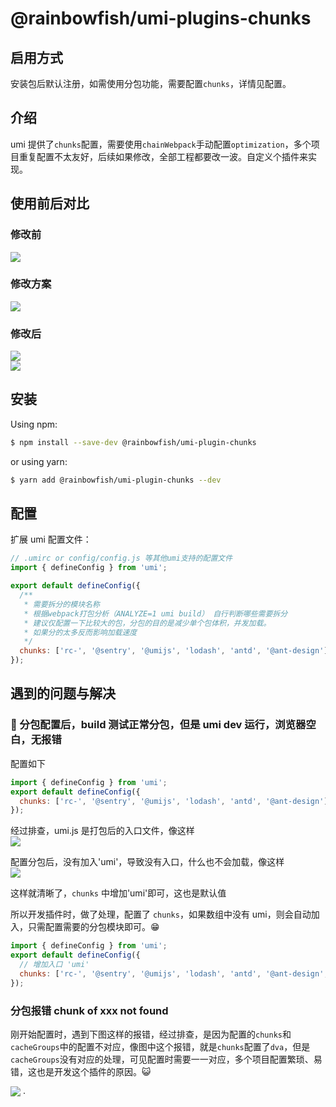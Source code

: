 # @rainbowfish/umi-plugins-chunks

## 启用方式

安装包后默认注册，如需使用分包功能，需要配置`chunks`，详情见配置。

## 介绍

umi 提供了`chunks`配置，需要使用`chainWebpack`手动配置`optimization`，多个项目重复配置不太友好，后续如果修改，全部工程都要改一波。自定义个插件来实现。

## 使用前后对比

### 修改前

![](https://tva1.sinaimg.cn/large/008i3skNly1gpvnnwkbvrj31hy0u07lx.jpg)

### 修改方案

![](https://tva1.sinaimg.cn/large/008i3skNly1gpvnrom21vj31g00u0nfa.jpg)

### 修改后

![](https://tva1.sinaimg.cn/large/008i3skNly1gpvnthrz6ij31mo0u01ku.jpg)  
![](https://tva1.sinaimg.cn/large/008i3skNly1gpvnu2k46uj31n50u01kx.jpg)

## 安装

Using npm:

```bash
$ npm install --save-dev @rainbowfish/umi-plugin-chunks
```

or using yarn:

```bash
$ yarn add @rainbowfish/umi-plugin-chunks --dev
```

## 配置

扩展 umi 配置文件：

```js
// .umirc or config/config.js 等其他umi支持的配置文件
import { defineConfig } from 'umi';

export default defineConfig({
  /**
   * 需要拆分的模块名称
   * 根据webpack打包分析（ANALYZE=1 umi build） 自行判断哪些需要拆分
   * 建议仅配置一下比较大的包，分包的目的是减少单个包体积，并发加载。
   * 如果分的太多反而影响加载速度
   */
  chunks: ['rc-', '@sentry', '@umijs', 'lodash', 'antd', '@ant-design'],
});
```

## 遇到的问题与解决

###  分包配置后，build 测试正常分包，但是 umi dev 运行，浏览器空白，无报错

配置如下

```js
import { defineConfig } from 'umi';
export default defineConfig({
  chunks: ['rc-', '@sentry', '@umijs', 'lodash', 'antd', '@ant-design'],
});
```

经过排查，umi.js 是打包后的入口文件，像这样  
![](https://tva1.sinaimg.cn/large/008i3skNly1gpvtweoeejj318q09qmyq.jpg)

配置分包后，没有加入'umi'，导致没有入口，什么也不会加载，像这样  
![](https://tva1.sinaimg.cn/large/008i3skNly1gpvtzrgv16j31ci0e4gr1.jpg)

这样就清晰了，`chunks` 中增加'umi'即可，这也是默认值

所以开发插件时，做了处理，配置了 `chunks`，如果数组中没有 umi，则会自动加入，只需配置需要的分包模块即可。😁

```js
import { defineConfig } from 'umi';
export default defineConfig({
  // 增加入口 'umi'
  chunks: ['rc-', '@sentry', '@umijs', 'lodash', 'antd', '@ant-design', 'umi'],
});
```

### 分包报错 chunk of xxx not found

刚开始配置时，遇到下图这样的报错，经过排查，是因为配置的`chunks`和`cacheGroups`中的配置不对应，像图中这个报错，就是`chunks`配置了`dva`，但是`cacheGroups`没有对应的处理，可见配置时需要一一对应，多个项目配置繁琐、易错，这也是开发这个插件的原因。😺

![](https://tva1.sinaimg.cn/large/008i3skNly1gpvx1e3h9tj31ya0tm4jv.jpg) ·
